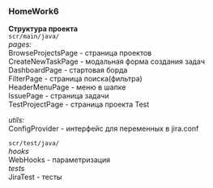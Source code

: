 ### HomeWork6  

**Структура проекта**  
`scr/main/java/`  
_pages:_  
BrowseProjectsPage - страница проектов  
CreateNewTaskPage - модальная форма создания задач  
DashboardPage - стартовая борда  
FilterPage - страница поиска(фильтра)  
HeaderMenuPage - меню в шапке  
IssuePage - страница задачи  
TestProjectPage - страница проекта Test
  
_utils:_  
ConfigProvider - интерфейс для переменных в jira.conf

`scr/test/java/`  
_hooks_  
WebHooks - параметризация  
_tests_  
JiraTest - тесты  